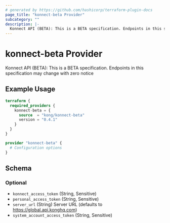 ```yaml
---
# generated by https://github.com/hashicorp/terraform-plugin-docs
page_title: "konnect-beta Provider"
subcategory: ""
description: |-
  Konnect API (BETA): This is a BETA specification. Endpoints in this specification may change with zero notice
---
```


# konnect-beta Provider

Konnect API (BETA): This is a BETA specification. Endpoints in this specification may change with zero notice

## Example Usage

```terraform
terraform {
  required_providers {
    konnect-beta = {
      source  = "kong/konnect-beta"
      version = "0.4.1"
    }
  }
}

provider "konnect-beta" {
  # Configuration options
}
```

<!-- schema generated by tfplugindocs -->
## Schema

### Optional

- `konnect_access_token` (String, Sensitive)
- `personal_access_token` (String, Sensitive)
- `server_url` (String) Server URL (defaults to https://global.api.konghq.com)
- `system_account_access_token` (String, Sensitive)
